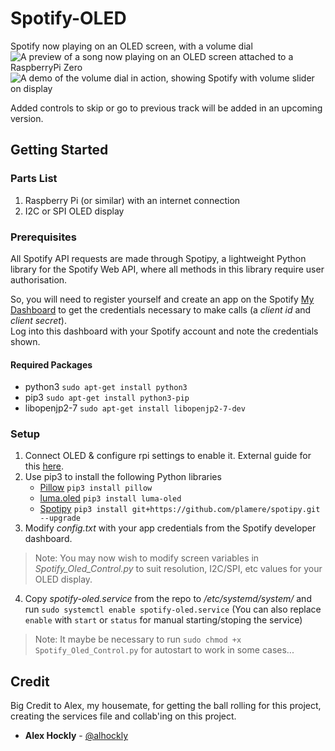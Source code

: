 # Spotify-OLED
Spotify now playing on an OLED screen, with a volume dial 
![A preview of a song now playing on an OLED screen attached to a RaspberryPi Zero](https://github.com/conorhennessy/Spotify-OLED-control/blob/master/Serving_Suggestion.jpg)
![A demo of the volume dial in action, showing Spotify with volume slider on display](https://github.com/conorhennessy/Spotify-OLED-control/blob/master/Volume_Demo.gif)

Added controls to skip or go to previous track will be added in an upcoming version.

## Getting Started

### Parts List
1. Raspberry Pi (or similar) with an internet connection
2. I2C or SPI OLED display

### Prerequisites  
All Spotify API requests are made through Spotipy, a lightweight Python library for the Spotify Web API, where all methods in this library require user authorisation.   

So, you will need to register yourself and create an app on the Spotify [My Dashboard](https://developer.spotify.com/dashboard/applications) to get the credentials necessary to make calls (a *client id* and *client secret*).   
Log into this dashboard with your Spotify account and note the credentials shown.

#### Required Packages
- python3 `sudo apt-get install python3`
- pip3 `sudo apt-get install python3-pip`
- libopenjp2-7 `sudo apt-get install libopenjp2-7-dev`
	
### Setup
1. Connect OLED & configure rpi settings to enable it. External guide for this [here](http://codelectron.com/setup-oled-display-raspberry-pi-python/).
2. Use pip3 to install the following Python libraries
	- [Pillow](https://github.com/python-pillow/Pillow) `pip3 install pillow`
	- [luma.oled](https://github.com/rm-hull/luma.oled) `pip3 install luma-oled`
	- [Spotipy](https://spotipy.readthedocs.io/en/2.12.0/) `pip3 install git+https://github.com/plamere/spotipy.git --upgrade`
3. Modify *config.txt* with your app credentials from the Spotify developer dashboard.
> Note: You may now wish to modify screen variables in *Spotify_Oled_Control.py* to suit resolution, I2C/SPI, etc values for your OLED display.
4. Copy *spotify-oled.service* from the repo to */etc/systemd/system/* and run `sudo systemctl enable spotify-oled.service` (You can also replace `enable` with `start` or `status` for manual starting/stoping the service)
> Note: It maybe be necessary to run `sudo chmod +x Spotify_Oled_Control.py` for autostart to work in some cases...

## Credit
Big Credit to Alex, my housemate, for getting the ball rolling for this project, creating the services file and collab'ing on this project.
* **Alex Hockly** - [@alhockly](https://github.com/alhockly)